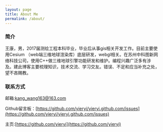 ```yaml
---
layout: page
title: About Me
permalink: /about/
---
```


### 简介

王康，男，2017届测绘工程本科毕业，毕业后从事gis相关开发工作。目前主要使用Cesium （web端三维地球渲染库）底层研发，webgl相关。在苏州中科图新网络科技公司，使用C++做三维地球引擎功能研发和维护。编程兴趣广泛多有涉及。建此博客主要梳理知识，技术交流、学习交友。错误、不足和应当补充之处，望不吝赐教。

### 联系方式

邮箱:[kang_wang163@163.com](mailto:kang_wang163@163.com)

Github留言板：[https://github.com/yieryi/yieryi.github.com/issues](https://github.com/yieryi/yieryi.github.com/issues)

主页:[https://github.com/yieryi](https://github.com/yieryi)

